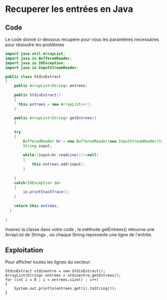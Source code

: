 # Recuperer les entrées en Java

## Code
Le code donné ci-dessous recupère pour vous les paramètres necessaires pour résoudre les problèmes

```Java
import java.util.ArrayList;
import java.io.BufferedReader;
import java.io.IOException;
import java.io.InputStreamReader;

public class StdinExtract
{
	public ArrayList<String> entrees;
	
	public StdinExtract()
	{
	  this.entrees = new ArrayList<>();
	}
	
	public ArrayList<String> getEntrees()
	{
	
	try
	{
		BufferedReader br = new BufferedReader(new InputStreamReader(System.in));
		String input;
			
		while((input=br.readLine())!=null)
		{
			this.entrees.add(input);
		}
			
	}
	catch(IOException io)
	{
		io.printStackTrace();
	}
	
	return this.entrees;
  }
  
}
```

Inserez la classe dans votre code ,  la méthode getEntrees() retourne une ArrayList de Strings , où chaque String represente une ligne de l'entrée.

## Exploitation

Pour afficher toutes les lignes du vecteur:

```
StdinExtract stdinentre = new StdinExtract();
ArrayList<String> entrees = stdinentre.getEntrees();
for (int i = 0 ; i < entrees.size() ; i++)
{
	System.out.println(entrees.get(i).toString());
}
```



